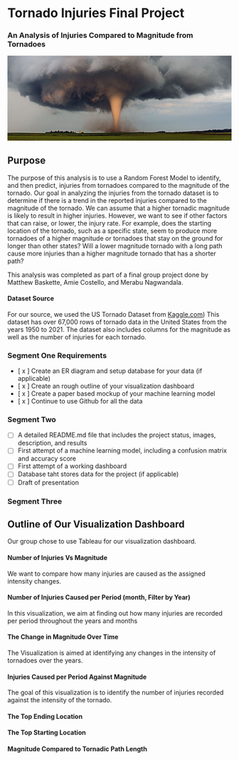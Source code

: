 # Tornado Injuries Final Project
### An Analysis of Injuries Compared to Magnitude from Tornadoes
![tornado_cover](https://github.com/amiecostello22/Tornado_Alley/blob/main/images/tornado_cover.png)

## Purpose
The purpose of this analysis is to use a Random Forest Model to identify, and then predict, injuries from tornadoes compared to the magnitude of the tornado. Our goal in analyzing the injuries from the tornado dataset is to determine if there is a trend in the reported injuries compared to the magnitude of the tornado. We can assume that a higher tornadic magnitude is likely to result in higher injuries. However, we want to see if other factors that can raise, or lower,  the injury rate. For example, does the starting location of the tornado, such as a specific state, seem to produce more tornadoes of a higher magnitude or tornadoes that stay on the ground for longer than other states? Will a lower magnitude tornado with a long path cause more injuries than a higher magnitude tornado that has a shorter path?

This analysis was completed as part of a final group project done by Matthew Baskette, Amie Costello, and Merabu Nagwandala. 

#### Dataset Source
For our source, we used the US Tornado Dataset from [Kaggle.com]([url](https://www.kaggle.com/datasets/danbraswell/us-tornado-dataset-1950-2021).)) 
This dataset has over 67,000 rows of tornado data in the United States from the years 1950 to 2021. The dataset also includes columns for the magnitude as well as the number of injuries for each tornado.
 
 ### Segment One Requirements
- [ x ] Create an ER diagram and setup database for your data (if applicable)
- [ x ] Create an rough outline of your visualization dashboard
- [ x ] Create a paper based mockup of your machine learning model
- [ x ] Continue to use Github for all the data
 
 ### Segment Two
- [ ] A detailed README.md file that includes the project status, images, description, and results
- [ ] First attempt of a machine learning model, including a confusion matrix and accuracy score
- [ ] First attempt of a working dashboard
- [ ] Database taht stores data for the project (if applicable)
- [ ] Draft of presentation

 ### Segment Three
 
## Outline of Our Visualization Dashboard
Our group chose to use Tableau for our visualization dashboard.

#### Number of Injuries Vs Magnitude
We want to compare how many injuries are caused as the assigned intensity changes.
 
#### Number of Injuries Caused per Period (month, Filter by Year)
In this visualization, we aim at finding out how many injuries are recorded per period throughout the years and months
 
#### The Change in Magnitude Over Time
The Visualization is aimed at identifying any changes in the intensity of tornadoes over the years.

#### Injuries Caused per Period Against Magnitude
The goal of this visualization is to identify the number of injuries recorded against the intensity of the tornado.
 
#### The Top Ending Location 

#### The Top Starting Location

#### Magnitude Compared to Tornadic Path Length

